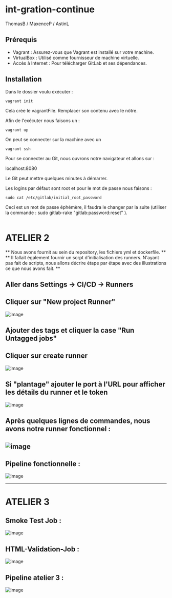 
# int-gration-continue

ThomasB / MaxenceP / AstinL

## Prérequis

- Vagrant : Assurez-vous que Vagrant est installé sur votre machine.
- VirtualBox : Utilisé comme fournisseur de machine virtuelle.
- Accès à Internet : Pour télécharger GitLab et ses dépendances.


## Installation

Dans le dossier voulu exécuter :
```
vagrant init
```
Cela crée le vagrantFile. Remplacer son contenu avec le nôtre.

Afin de l'exécuter nous faisons un : 
```
vagrant up
```

On peut se connecter sur la machine avec un 
```
vagrant ssh
```
Pour se connecter au Git, nous ouvrons notre navigateur et allons sur :

localhost:8080

Le Git peut mettre quelques minutes à démarrer.

Les logins par défaut sont root et pour le mot de passe nous faisons :
```
sudo cat /etc/gitlab/initial_root_password
```
Ceci est un mot de passe éphémère, il faudra le changer par la suite (utiliser la commande : sudo gitlab-rake "gitlab:password:reset" ).
```
```
# ATELIER 2
** Nous avons fournit au sein du repository, les fichiers yml et dockerfile. **
** Il fallait également fournir un scrpt d'initialisation des runners. N'ayant pas fait de scripts, nous allons décrire étape par étape avec des illustrations ce que nous avons fait. **

## Aller dans Settings -> CI/CD -> Runners
## Cliquer sur "New project Runner"
![image](https://github.com/user-attachments/assets/6ea23761-b88a-4fd9-bdad-5db6f7ddf9ba)

## Ajouter des tags et cliquer la case "Run Untagged jobs"
## Cliquer sur create runner

![image](https://github.com/user-attachments/assets/db647ad7-24cc-4da3-a755-bf12358409be)

## Si "plantage" ajouter le port à l'URL pour afficher les détails du runner et le token
![image](https://github.com/user-attachments/assets/d6cb20d0-8993-4ee4-bef4-400632616e18)

## Après quelques lignes de commandes, nous avons notre runner fonctionnel : 
![image](https://github.com/user-attachments/assets/2157dc87-f5db-4613-bca1-3b597c4caacd)
----
## Pipeline fonctionnelle : 
![image](https://github.com/user-attachments/assets/eca65ebd-0e1e-4ec8-a7b2-b6159fb2decc)

-----------------
# ATELIER 3

## Smoke Test Job : 
![image](https://github.com/user-attachments/assets/e8647997-6e56-4a96-9d77-9527b1577c2d)

## HTML-Validation-Job : 
![image](https://github.com/user-attachments/assets/1e00e871-dc5c-43f7-b0fb-75c1f7bbde18)

## Pipeline atelier 3 : 
![image](https://github.com/user-attachments/assets/e896058f-015d-430f-a93d-14ee5d993e98)





